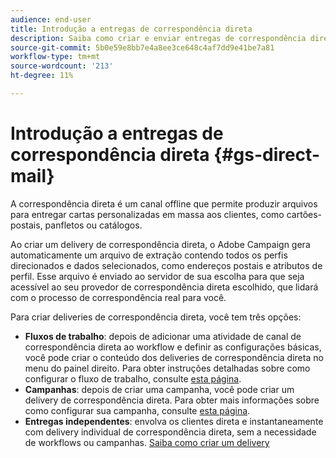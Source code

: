 ```yaml
---
audience: end-user
title: Introdução a entregas de correspondência direta
description: Saiba como criar e enviar entregas de correspondência direta com o Adobe Campaign Web
source-git-commit: 5b0e59e8bb7e4a8ee3ce648c4af7dd9e41be7a81
workflow-type: tm+mt
source-wordcount: '213'
ht-degree: 11%

---
```



# Introdução a entregas de correspondência direta {#gs-direct-mail}



A correspondência direta é um canal offline que permite produzir arquivos para entregar cartas personalizadas em massa aos clientes, como cartões-postais, panfletos ou catálogos.

Ao criar um delivery de correspondência direta, o Adobe Campaign gera automaticamente um arquivo de extração contendo todos os perfis direcionados e dados selecionados, como endereços postais e atributos de perfil. Esse arquivo é enviado ao servidor de sua escolha para que seja acessível ao seu provedor de correspondência direta escolhido, que lidará com o processo de correspondência real para você.

Para criar deliveries de correspondência direta, você tem três opções:

* **Fluxos de trabalho**: depois de adicionar uma atividade de canal de correspondência direta ao workflow e definir as configurações básicas, você pode criar o conteúdo dos deliveries de correspondência direta no menu do painel direito. Para obter instruções detalhadas sobre como configurar o fluxo de trabalho, consulte [esta página](../workflows/gs-workflow-creation.md).
* **Campanhas**: depois de criar uma campanha, você pode criar um delivery de correspondência direta. Para obter mais informações sobre como configurar sua campanha, consulte [esta página](../campaigns/gs-campaigns.md).
* **Entregas independentes**: envolva os clientes direta e instantaneamente com delivery individual de correspondência direta, sem a necessidade de workflows ou campanhas. [Saiba como criar um delivery](../msg/gs-deliveries.md)

<!--
<table style="table-layout:fixed"><tr style="border: 0;">
<td>
<a href="create-push.md">
<img alt="Lead" src="assets/do-not-localize/push_create.jpeg">
</a>
<div><a href="create-push.md"><strong>Create a push delivery</strong>
</div>
<p>
</td>
<td>
<a href="content-push.md">
<img alt="Infrequent" src="assets/do-not-localize/push_design.jpeg">
</a>
<div>
<a href="content-push.md"><strong>Design a push delivery<strong></strong></a>
</div>
<p></td>
<td>
<a href="send-push.md">
<img alt="Validation" src="assets/do-not-localize/push_send.jpeg">
</a>
<div>
<a href="send-push.md"><strong>Send a push delivery</strong></a>
</div>
<p>
</td>
<td>
<a href="send-push.md">
<img alt="Validation" src="assets/do-not-localize/push_report.jpeg">
</a>
<div>
<a href="send-push.md"><strong>Push delivery report</strong></a>
</div>
<p>
</td>
</tr></table>
-->
